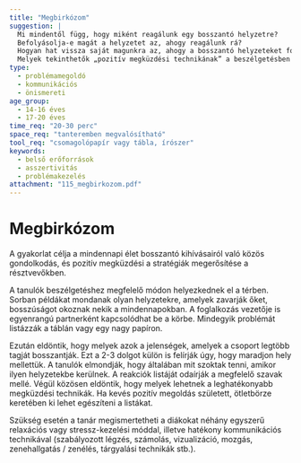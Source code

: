 ```yaml
---
title: "Megbirkózom"
suggestion: | 
  Mi mindentől függ, hogy miként reagálunk egy bosszantó helyzetre? 
  Befolyásolja-e magát a helyzetet az, ahogy reagálunk rá? 
  Hogyan hat vissza saját magunkra az, ahogy a bosszantó helyzeteket fogadjuk? 
  Melyek tekinthetők „pozitív megküzdési technikának” a beszélgetésben felmerültek közül? Miért?
type:
  - problémamegoldó
  - kommunikációs
  - önismereti
age_group:
  - 14-16 éves
  - 17-20 éves
time_req: "20-30 perc"
space_req: "tanteremben megvalósítható"
tool_req: "csomagolópapír vagy tábla, írószer"
keywords: 
  - belső erőforrások
  - asszertivitás
  - problémakezelés
attachment: "115_megbirkozom.pdf"
---
```


# Megbirkózom

A gyakorlat célja a mindennapi élet bosszantó kihívásairól való közös gondolkodás, és pozitív megküzdési a stratégiák megerősítése a résztvevőkben.

A tanulók beszélgetéshez megfelelő módon helyezkednek el a térben. Sorban példákat mondanak olyan helyzetekre, amelyek zavarják őket, bosszúságot okoznak nekik a mindennapokban. A foglalkozás vezetője is egyenrangú partnerként kapcsolódhat be a körbe. Mindegyik problémát listázzák a táblán vagy egy nagy papíron.

Ezután eldöntik, hogy melyek azok a jelenségek, amelyek a csoport legtöbb tagját bosszantják. Ezt a 2-3 dolgot külön is felírják úgy, hogy maradjon hely mellettük. A tanulók elmondják, hogy általában mit szoktak tenni, amikor ilyen helyzetekbe kerülnek. A reakciók listáját odaírják a megfelelő szavak mellé. Végül közösen eldöntik, hogy melyek lehetnek a leghatékonyabb megküzdési technikák. Ha kevés pozitív megoldás született, ötletbörze keretében ki lehet egészíteni a listákat.

Szükség esetén a tanár megismertetheti a diákokat néhány egyszerű relaxációs vagy stressz-kezelési móddal, illetve hatékony kommunikációs technikával (szabályozott légzés, számolás, vizualizáció, mozgás, zenehallgatás / zenélés, tárgyalási technikák stb.).
  
  
